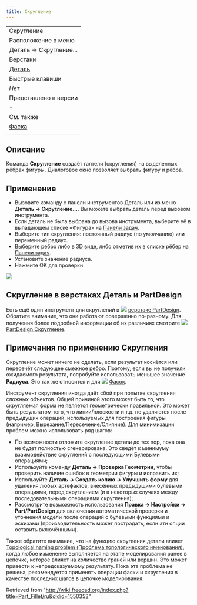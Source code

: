```yaml
---
title: Скругление
---
```

|  |
| --- |
| Скругление |
| Расположение в меню |
| Деталь → Скругление... |
| Верстаки |
| [Деталь](/Part_Workbench/ru "Part Workbench/ru") |
| Быстрые клавиши |
| *Нет* |
| Представлено в версии |
| - |
| См. также |
| [Фаска](/Part_Chamfer/ru "Part Chamfer/ru") |
|  |

## Описание

Команда **Скругление** создаёт галтели (скругления) на выделенных рёбрах фигуры. Диалоговое окно позволяет выбрать фигуру и рёбра.

## Применение

* Вызовите команду с панели инструментов Деталь или из меню **Деталь → Скругление...**. Вы можете выбрать деталь перед вызовом инструмента.
* Если деталь не была выбрана до вызова инструмента, выберите её в выпадающем списке «Фигура» на [Панели задач](/Task_panel/ru "Task panel/ru").
* Выберите тип скругления: постоянный радиус (по умолчанию) или переменный радиус.
* Выберите ребро либо в [3D виде](/3D_view/ru "3D view/ru"), либо отметив их в списке рёбер на [Панели задач](/Task_panel/ru "Task panel/ru").
* Установите значение радиуса.
* Нажмите OK для проверки.

![](/images/Dialog-fillet-ru.png)

## Скругление в верстаках Деталь и PartDesign

Есть ещё один инструмент для скруглений в ![](/images/Workbench_PartDesign.svg) [верстаке PartDesign](/PartDesign_Workbench/ru "PartDesign Workbench/ru"). Обратите внимание, что они работают совершенно по-разному. Для получения более подробной информации об их различиях смотрите ![](/images/PartDesign_Fillet.svg) [PartDesign Скругление](/PartDesign_Fillet/ru "PartDesign Fillet/ru").

## Примечания по применению Скругления

Скругление может ничего не сделать, если результат коснётся или пересечёт следующее смежное ребро. Поэтому, если вы не получили ожидаемого результата, попробуйте использовать меньшее значение **Радиуса**. Это так же относится и для ![](/images/Part_Chamfer.svg) [Фасок](/Part_Chamfer/ru "Part Chamfer/ru").

Инструмент скругления иногда даёт сбой при попытке скругления сложных объектов.
Общей причиной этого может быть то, что скругляемая форма не является геометрически правильной. Это может быть результатом того, что линии/плоскости и т.д. не удаляются после предыдущих операций, используемых для построения фигуры (например, Вырезание/Пересечение/Слияние). Для минимизации проблем можно использовать ряд шагов:

* По возможности отложите скругление детали до тех пор, пока она не будет полностью сгенерирована. Это сведёт к минимуму взаимодействие скруглений с последующими Булевыми операциями;
* Используйте команду **Деталь → Проверка Геометрии**, чтобы проверить наличие ошибок в геометрии фигуры и исправить их;
* Используйте **Деталь → Создать копию → Улучшить форму** для удаления любых артефактов, внесённых предыдущими булевыми операциями, перед скруглением (и в некоторых случаях между последовательными операциями скругления);
* Рассмотрите возможность использования **Правка → Настройки → Part/PartDesign** для включения автоматической проверки и уточнения модели после операций с булевыми функциями и эскизами (производительность может пострадать, если эти опции оставить включёнными).

Также обратите внимание, что на функцию скругления детали влияет [Topological naming problem (Проблема топологического именования)](/Topological_naming_problem/ru "Topological naming problem/ru"), когда любое изменение выполняется на этапе моделирования ранее в цепочке, которое влияет на количество граней или вершин. Это может привести к непредсказуемому результату. Пока эта проблема не решена, рекомендуется применять операции фаски и скругления в качестве последних шагов в цепочке моделирования.

Retrieved from "<http://wiki.freecad.org/index.php?title=Part_Fillet/ru&oldid=1550353>"